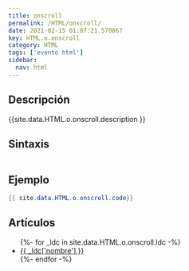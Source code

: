 ```yaml
---
title: onscroll
permalink: /HTML/onscroll/
date: 2021-02-15 01:07:21.570867
key: HTML.o.onscroll
category: HTML
tags: ['evento html']
sidebar: 
  nav: html
---
```


## Descripción
{{site.data.HTML.o.onscroll.description }}

## Sintaxis
~~~html
~~~

## Ejemplo
~~~java
{{ site.data.HTML.o.onscroll.code}}
~~~

## Artículos
<ul>
{%- for _ldc in site.data.HTML.o.onscroll.ldc -%}
   <li>
       <a href="{{_ldc['url'] }}">{{ _ldc['nombre'] }}</a>
   </li>
{%- endfor -%}
</ul>
